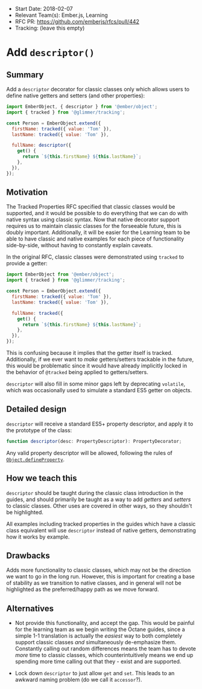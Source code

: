 - Start Date: 2018-02-07
- Relevant Team(s): Ember.js, Learning
- RFC PR: https://github.com/emberjs/rfcs/pull/442
- Tracking: (leave this empty)

# Add `descriptor()`

## Summary

Add a `descriptor` decorator for classic classes only which allows users to
define native getters and setters (and other properties):

```js
import EmberObject, { descriptor } from '@ember/object';
import { tracked } from '@glimmer/tracking';

const Person = EmberObject.extend({
  firstName: tracked({ value: 'Tom' }),
  lastName: tracked({ value: 'Tom' }),

  fullName: descriptor({
    get() {
      return `${this.firstName} ${this.lastName}`;
    },
  }),
});
```

## Motivation

The Tracked Properties RFC specified that classic classes would be supported,
and it would be possible to do everything that we can do with native syntax
using classic syntax. Now that native decorator support requires us to maintain
classic classes for the forseeable future, this is doubly important.
Additionally, it will be easier for the Learning team to be able to have classic
and native examples for each piece of functionality side-by-side, without having
to constantly explain caveats.

In the original RFC, classic classes were demonstrated using `tracked` to
provide a getter:

```js
import EmberObject from '@ember/object';
import { tracked } from '@glimmer/tracking';

const Person = EmberObject.extend({
  firstName: tracked({ value: 'Tom' }),
  lastName: tracked({ value: 'Tom' }),

  fullName: tracked({
    get() {
      return `${this.firstName} ${this.lastName}`;
    },
  }),
});
```

This is confusing because it implies that the getter itself is tracked.
Additionally, if we ever want to _make_ getters/setters trackable in the future,
this would be problematic since it would have already implicitly locked in the
behavior of `@tracked` being applied to getters/setters.

`descriptor` will also fill in some minor gaps left by deprecating `volatile`,
which was occasionally used to simulate a standard ES5 getter on objects.

## Detailed design

`descriptor` will receive a standard ES5+ property descriptor, and apply it to
the prototype of the class:

```ts
function descriptor(desc: PropertyDescriptor): PropertyDecorator;
```

Any valid property descriptor will be allowed, following the rules of
[`Object.defineProperty`](https://developer.mozilla.org/en-US/docs/Web/JavaScript/Reference/Global_Objects/Object/defineProperty).

## How we teach this

`descriptor` should be taught during the classic class introduction in the
guides, and should primarily be taught as a way to add _getters_ and _setters_
to classic classes. Other uses are covered in other ways, so they shouldn't be
highlighted.

All examples including tracked properties in the guides which have a classic
class equivalent will use `descriptor` instead of native getters, demonstrating
how it works by example.

## Drawbacks

Adds more functionality to classic classes, which may not be the direction we
want to go in the long run. However, this is important for creating a base of
stability as we transition to native classes, and in general will not be
highlighted as the preferred/happy path as we move forward.

## Alternatives

- Not provide this functionality, and accept the gap. This would be painful for
  the learning team as we begin writing the Octane guides, since a simple 1-1
  translation is actually the _easiest_ way to both completely support classic
  classes _and_ simultaneously de-emphasize them. Constantly calling out random
  differences means the team has to devote _more_ time to classic classes, which
  counterintuitively means we end up spending more time calling out that they -
  exist and are supported.

- Lock down `descriptor` to just allow `get` and `set`. This leads to an awkward
  naming problem (do we call it `accessor`?).
